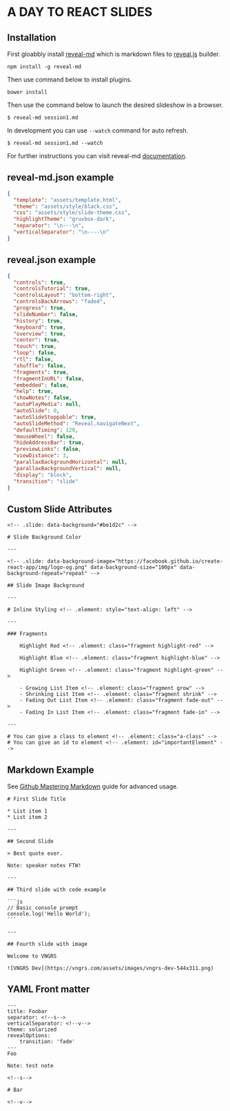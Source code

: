 # A DAY TO REACT SLIDES

## Installation

First gloabbly install [reveal-md](https://github.com/webpro/reveal-md) which is markdown files to [reveal.js](https://github.com/hakimel/reveal.js) builder.

```shell
npm install -g reveal-md
```

Then use command below to install plugins.

```shell
bower install
```

Then use the command below to launch the desired slideshow in a browser.

```shell
$ reveal-md session1.md
```

In development you can use `--watch` command for auto refresh.

```shell
$ reveal-md session1.md --watch
```


For further instructions you can visit reveal-md [documentation](https://github.com/webpro/reveal-md).

## reveal-md.json example

```json
{
  "template": "assets/template.html",
  "theme": "assets/style/black.css",
  "css": "assets/style/slide-theme.css",
  "highlightTheme": "gruvbox-dark",
  "separator": "\n---\n",
  "verticalSeparator": "\n----\n"
}

```

## reveal.json example

```json
{
  "controls": true,
  "controlsTutorial": true,
  "controlsLayout": "bottom-right",
  "controlsBackArrows": "faded",
  "progress": true,
  "slideNumber": false,
  "history": true,
  "keyboard": true,
  "overview": true,
  "center": true,
  "touch": true,
  "loop": false,
  "rtl": false,
  "shuffle": false,
  "fragments": true,
  "fragmentInURL": false,
  "embedded": false,
  "help": true,
  "showNotes": false,
  "autoPlayMedia": null,
  "autoSlide": 0,
  "autoSlideStoppable": true,
  "autoSlideMethod": "Reveal.navigateNext",
  "defaultTiming": 120,
  "mouseWheel": false,
  "hideAddressBar": true,
  "previewLinks": false,
  "viewDistance": 3,
  "parallaxBackgroundHorizontal": null,
  "parallaxBackgroundVertical": null,
  "display": "block",
  "transition": "slide"
}

```

## Custom Slide Attributes

    <!-- .slide: data-background="#be1d2c" -->

    # Slide Background Color

    ---

    <!-- .slide: data-background-image="https://facebook.github.io/create-react-app/img/logo-og.png" data-background-size="100px" data-background-repeat="repeat" -->

    ## Slide Image Background

    ---

    # Inline Styling <!-- .element: style="text-align: left" -->

    ---

    ### Fragments

        Highlight Red <!-- .element: class="fragment highlight-red" -->

        Highlight Blue <!-- .element: class="fragment highlight-blue" -->

        Highlight Green <!-- .element: class="fragment highlight-green" -->

        - Growing List Item <!-- .element: class="fragment grow" -->
        - Shrinking List Item <!-- .element: class="fragment shrink" -->
        - Fading Out List Item <!-- .element: class="fragment fade-out" -->
        - Fading In List Item <!-- .element: class="fragment fade-in" -->

    ---

    # You can give a class to element <!-- .element: class="a-class" -->
    # You can give an id to element <!-- .element: id="importantElement" -->


## Markdown Example

See [Github Mastering Markdown](https://guides.github.com/features/mastering-markdown/) guide for advanced usage.

    # First Slide Title

    * List item 1
    * List item 2

    ---

    ## Second Slide

    > Best quote ever.

    Note: speaker notes FTW!

    ---

    ## Third slide with code example

    ```js
    // Basic console prompt
    console.log('Hello World');
    ```

    ---

    ## Fourth slide with image

    Welcome to VNGRS

    ![VNGRS Dev](https://vngrs.com/assets/images/vngrs-dev-544x311.png)

## YAML Front matter

    ---
    title: Foobar
    separator: <!--s-->
    verticalSeparator: <!--v-->
    theme: solarized
    revealOptions:
        transition: 'fade'
    ---
    Foo

    Note: test note

    <!--s-->

    # Bar

    <!--v-->
